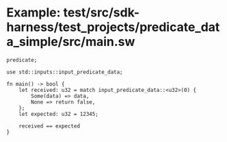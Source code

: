 # Example: test/src/sdk-harness/test_projects/predicate_data_simple/src/main.sw

```sway
predicate;

use std::inputs::input_predicate_data;

fn main() -> bool {
    let received: u32 = match input_predicate_data::<u32>(0) {
        Some(data) => data,
        None => return false,
    };
    let expected: u32 = 12345;

    received == expected
}

```
